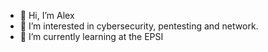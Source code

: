 - 👋 Hi, I’m Alex
- 👀 I’m interested in cybersecurity, pentesting and network.
- 🌱 I’m currently learning at the EPSI

<!---
skrylexx/skrylexx is a ✨ special ✨ repository because its `README.md` (this file) appears on your GitHub profile.
You can click the Preview link to take a look at your changes.
--->
